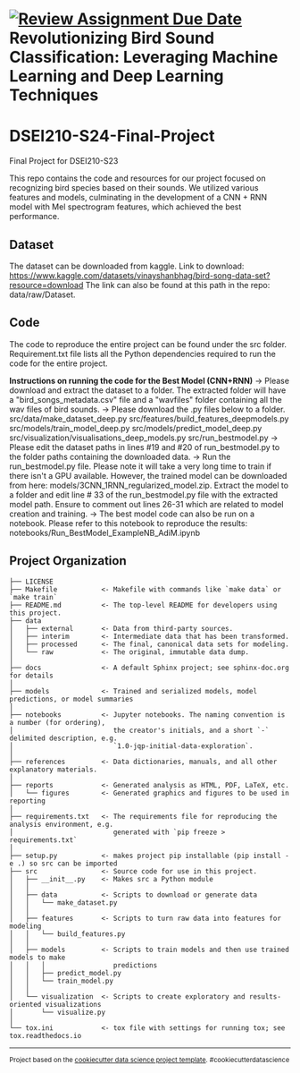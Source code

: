 [![Review Assignment Due Date](https://classroom.github.com/assets/deadline-readme-button-24ddc0f5d75046c5622901739e7c5dd533143b0c8e959d652212380cedb1ea36.svg)](https://classroom.github.com/a/LkCf-P6F)
Revolutionizing Bird Sound Classification: Leveraging Machine Learning and Deep Learning Techniques
==============================
# DSEI210-S24-Final-Project
Final Project for DSEI210-S23 

This repo contains the code and resources for our project focused on recognizing bird species based on their sounds. We utilized various features and models, culminating in the development of a CNN + RNN model with Mel spectrogram features, which achieved the best performance.

## Dataset
The dataset can be downloaded from kaggle. Link to download: https://www.kaggle.com/datasets/vinayshanbhag/bird-song-data-set?resource=download
The link can also be found at this path in the repo: data/raw/Dataset. 

## Code
The code to reproduce the entire project can be found under the src folder. Requirement.txt file lists all the Python dependencies required to run the code for the entire project. 

**Instructions on running the code for the Best Model (CNN+RNN)**
-> Please download and extract the dataset to a folder. The extracted folder will have a "bird_songs_metadata.csv" file and a "wavfiles" folder containing all the wav files of bird sounds.
-> Please download the .py files below to a folder.
src/data/make_dataset_deep.py
src/features/build_features_deepmodels.py
src/models/train_model_deep.py
src/models/predict_model_deep.py
src/visualization/visualisations_deep_models.py
src/run_bestmodel.py
-> Please edit the dataset paths in lines #19 and #20 of run_bestmodel.py to the folder paths containing the downloaded data. 
-> Run the run_bestmodel.py file. Please note it will take a very long time to train if there isn't a GPU available. However, the trained model can be downloaded from here: models/3CNN_1RNN_regularized_model.zip. Extract the model to a folder and edit line # 33 of the run_bestmodel.py file with the extracted model path. Ensure to comment out lines 26-31 which are related to model creation and training.
-> The best model code can also be run on a notebook. Please refer to this notebook to reproduce the results: notebooks/Run_BestModel_ExampleNB_AdiM.ipynb












Project Organization
------------

    ├── LICENSE
    ├── Makefile           <- Makefile with commands like `make data` or `make train`
    ├── README.md          <- The top-level README for developers using this project.
    ├── data
    │   ├── external       <- Data from third-party sources.
    │   ├── interim        <- Intermediate data that has been transformed.
    │   ├── processed      <- The final, canonical data sets for modeling.
    │   └── raw            <- The original, immutable data dump.
    │
    ├── docs               <- A default Sphinx project; see sphinx-doc.org for details
    │
    ├── models             <- Trained and serialized models, model predictions, or model summaries
    │
    ├── notebooks          <- Jupyter notebooks. The naming convention is a number (for ordering),
    │                         the creator's initials, and a short `-` delimited description, e.g.
    │                         `1.0-jqp-initial-data-exploration`.
    │
    ├── references         <- Data dictionaries, manuals, and all other explanatory materials.
    │
    ├── reports            <- Generated analysis as HTML, PDF, LaTeX, etc.
    │   └── figures        <- Generated graphics and figures to be used in reporting
    │
    ├── requirements.txt   <- The requirements file for reproducing the analysis environment, e.g.
    │                         generated with `pip freeze > requirements.txt`
    │
    ├── setup.py           <- makes project pip installable (pip install -e .) so src can be imported
    ├── src                <- Source code for use in this project.
    │   ├── __init__.py    <- Makes src a Python module
    │   │
    │   ├── data           <- Scripts to download or generate data
    │   │   └── make_dataset.py
    │   │
    │   ├── features       <- Scripts to turn raw data into features for modeling
    │   │   └── build_features.py
    │   │
    │   ├── models         <- Scripts to train models and then use trained models to make
    │   │   │                 predictions
    │   │   ├── predict_model.py
    │   │   └── train_model.py
    │   │
    │   └── visualization  <- Scripts to create exploratory and results-oriented visualizations
    │       └── visualize.py
    │
    └── tox.ini            <- tox file with settings for running tox; see tox.readthedocs.io


--------

<p><small>Project based on the <a target="_blank" href="https://drivendata.github.io/cookiecutter-data-science/">cookiecutter data science project template</a>. #cookiecutterdatascience</small></p>
